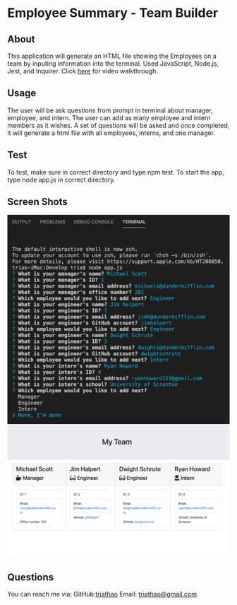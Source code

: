 # Employee Summary - Team Builder

## About
This application will generate an HTML file showing the Employees on a team by inputing information into the terminal. Used JavaScript, Node.js, Jest, and Inquirer. Click <a href="https://www.youtube.com/watch?v=bw4tChigiGA&t=8s">here</a> for video walkthrough.

## Usage
The user will be ask questions from prompt in terminal about manager, employee, and intern. The user can add as many employee and intern members as it wishes. A set of questions will be asked and once completed, it will generate a html file with all employees, interns, and one manager.

## Test
To test, make sure in correct directory and type npm test.
To start the app, type node app.js in correct directory.

## Screen Shots
<img src="https://github.com/triathao/Employee-Summary/blob/main/Assets/app_run.png?raw=true" alt="terminal command" width="800">

<img src="https://github.com/triathao/Employee-Summary/blob/main/Assets/myteam.png?raw=true" alt="my team" width="700">


## Questions
You can reach me via:
GitHub:<a href="https://github.com/triathao">triathao</a>
Email: triathao@gmail.com

